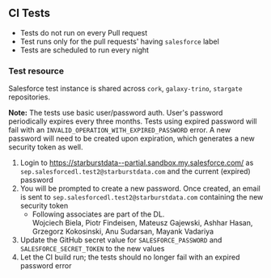 ## CI Tests 

- Tests do not run on every Pull request
- Test runs only for the pull requests' having `salesforce` label
- Tests are scheduled to run every night

### Test resource
Salesforce test instance is shared across `cork`, `galaxy-trino`, `stargate` repositories.

**Note:** The tests use basic user/password auth. User's password periodically expires every three months.
Tests using expired password will fail with an `INVALID_OPERATION_WITH_EXPIRED_PASSWORD` error.
A new password will need to be created upon expiration, which generates a new security token as well.

1. Login to https://starburstdata--partial.sandbox.my.salesforce.com/ as `sep.salesforcedl.test2@starburstdata.com` and the current (expired) password
2. You will be prompted to create a new password. Once created, an email is sent to `sep.salesforcedl.test2@starburstdata.com` containing the new security token
   * Following associates are part of the DL.  
     Wojciech Biela, Piotr Findeisen, Mateusz Gajewski, Ashhar Hasan, Grzegorz Kokosinski, Anu Sudarsan, Mayank Vadariya
3. Update the GitHub secret value for `SALESFORCE_PASSWORD` and `SALESFORCE_SECRET_TOKEN` to the new values
4. Let the CI build run; the tests should no longer fail with an expired password error